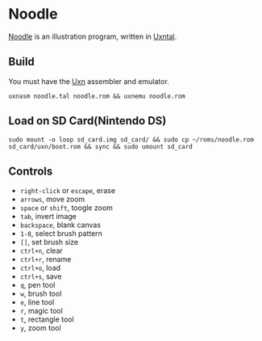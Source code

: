 # Noodle

[Noodle](https://wiki.xxiivv.com/site/noodle.html) is an illustration program, written in [Uxntal](https://wiki.xxiivv.com/site/uxntal.html).

## Build

You must have the [Uxn](https://git.sr.ht/~rabbits/uxn/) assembler and emulator.

```
uxnasm noodle.tal noodle.rom && uxnemu noodle.rom
```

## Load on SD Card(Nintendo DS)

```
sudo mount -o loop sd_card.img sd_card/ && sudo cp ~/roms/noodle.rom sd_card/uxn/boot.rom && sync && sudo umount sd_card
```

## Controls

- `right-click` or `escape`, erase
- `arrows`, move zoom
- `space` or `shift`, toogle zoom
- `tab`, invert image
- `backspace`, blank canvas
- `1-8`, select brush pattern
- `[]`, set brush size
- `ctrl+n`, clear
- `ctrl+r`, rename
- `ctrl+o`, load
- `ctrl+s`, save
- `q`, pen tool
- `w`, brush tool
- `e`, line tool
- `r`, magic tool
- `t`, rectangle tool
- `y`, zoom tool
